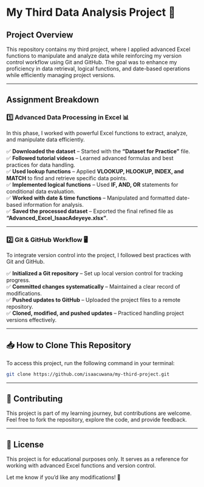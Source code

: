 # **My Third Data Analysis Project 🚀**  

## **Project Overview**  
This repository contains my third project, where I applied advanced Excel functions to manipulate and analyze data while reinforcing my version control workflow using Git and GitHub. The goal was to enhance my proficiency in data retrieval, logical functions, and date-based operations while efficiently managing project versions.  

---

## **Assignment Breakdown**  

### **1️⃣ Advanced Data Processing in Excel 📊**  
In this phase, I worked with powerful Excel functions to extract, analyze, and manipulate data efficiently.  

✅ **Downloaded the dataset** – Started with the **“Dataset for Practice”** file.  
✅ **Followed tutorial videos** – Learned advanced formulas and best practices for data handling.  
✅ **Used lookup functions** – Applied **VLOOKUP, HLOOKUP, INDEX, and MATCH** to find and retrieve specific data points.  
✅ **Implemented logical functions** – Used **IF, AND, OR** statements for conditional data evaluation.  
✅ **Worked with date & time functions** – Manipulated and formatted date-based information for analysis.  
✅ **Saved the processed dataset** – Exported the final refined file as **“Advanced_Excel_IsaacAdeyeye.xlsx”**.  

---

### **2️⃣ Git & GitHub Workflow 🖥️**  
To integrate version control into the project, I followed best practices with Git and GitHub.  

✅ **Initialized a Git repository** – Set up local version control for tracking progress.  
✅ **Committed changes systematically** – Maintained a clear record of modifications.  
✅ **Pushed updates to GitHub** – Uploaded the project files to a remote repository.  
✅ **Cloned, modified, and pushed updates** – Practiced handling project versions effectively.  

---

## **📥 How to Clone This Repository**  
To access this project, run the following command in your terminal:  

```bash
git clone https://github.com/isaacuwana/my-third-project.git
```  

---

## **🤝 Contributing**  
This project is part of my learning journey, but contributions are welcome. Feel free to fork the repository, explore the code, and provide feedback.  

---

## **📜 License**  
This project is for educational purposes only. It serves as a reference for working with advanced Excel functions and version control.  

Let me know if you’d like any modifications! 🚀
